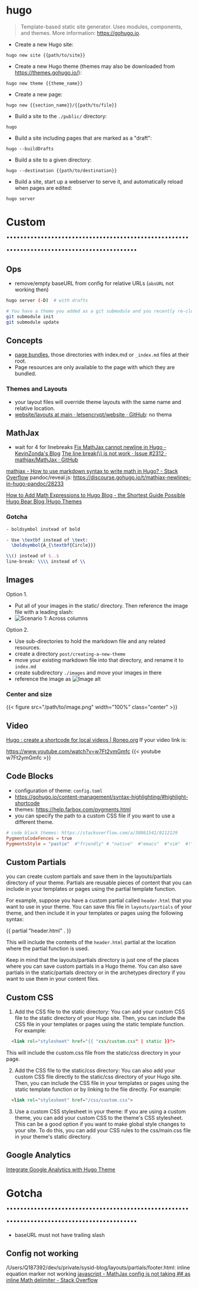 # hugo

> Template-based static site generator. Uses modules, components, and themes.
> More information: <https://gohugo.io>.

- Create a new Hugo site:

`hugo new site {{path/to/site}}`

- Create a new Hugo theme (themes may also be downloaded from https://themes.gohugo.io/):

`hugo new theme {{theme_name}}`

- Create a new page:

`hugo new {{section_name}}/{{path/to/file}}`

- Build a site to the `./public/` directory:

`hugo`

- Build a site including pages that are marked as a "draft":

`hugo --buildDrafts`

- Build a site to a given directory:

`hugo --destination {{path/to/destination}}`

- Build a site, start up a webserver to serve it, and automatically reload when pages are edited:

`hugo server`


# Custom ...........................................................................................

## Ops
- remove/empty baseURL from config for relative URLs (`absURL` not working then)
```bash
hugo server (-D)  # with drafts

# You have a theme you added as a git submodule and you recently re-cloned your project. Guess what? Your submodule needs to be re-downloaded as well.
git submodule init
git submodule update
```

## Concepts
- [page bundles](https://gohugo.io/content-management/page-bundles/), those directories with index.md or `_index.md` files at their root.
- Page resources are only available to the page with which they are bundled.

### Themes and Layouts
- your layout files will override theme layouts with the same name and relative location.
- [website/layouts at main · letsencrypt/website · GitHub](https://github.com/letsencrypt/website/tree/main/layouts): no thema

## MathJax
- wait for 4 for linebreaks
[Fix MathJax cannot newline in Hugo - KevinZonda's Blog](https://blog.kevinzonda.com/post/fix-mathjax-newline/)
[The line break(\\) is not work · Issue #2312 · mathjax/MathJax · GitHub](https://github.com/mathjax/MathJax/issues/2312)

[mathjax - How to use markdown syntax to write math in Hugo? - Stack Overflow](https://stackoverflow.com/questions/64050359/how-to-use-markdown-syntax-to-write-math-in-hugo)
pandoc/reveal.js: https://discourse.gohugo.io/t/mathjax-newlines-in-hugo-pandoc/28233

[How to Add Math Expressions to Hugo Blog - the Shortest Guide Possible](https://www.mrnice.dev/posts/how-to-add-math-expressions-to-hugo-blog-the-shortest-guide-possible/#inline-math-expressions)
[Hugo Bear Blog |Hugo Themes](https://themes.gohugo.io/themes/hugo-bearblog/)

### Gotcha
```latex
- boldsymbol instead of bold

- Use \textbf instead of \text:
  \boldsymbol{A_{\textbf{Circle}}}

\\() instead of $..$
line-break: \\\\ instead of \\
```


## Images
Option 1.
- Put all of your images in the static/ directory. Then reference the image file with a leading slash:
- ![Scenario 1: Across columns](/across_column.png)

Option 2.
- Use sub-directories to hold the markdown file and any related resources.
- create a directory `post/creating-a-new-theme`
- move your existing markdown file into that directory, and rename it to `index.md`
- create subdirectory `./images` and move your images in there
- reference the image as ![Image alt](images/my-image.jpg)

### Center and size
{{< figure src="/path/to/image.png" width="100%" class="center" >}}


## Video
[Hugo : create a shortcode for local videos | Roneo.org](https://roneo.org/en/hugo-create-a-shortcode-for-local-videos/)
If your video link is:

https://www.youtube.com/watch?v=w7Ft2ymGmfc
{{< youtube w7Ft2ymGmfc >}}


## Code Blocks
- configuration of theme: `config.toml`
- https://gohugo.io/content-management/syntax-highlighting/#highlight-shortcode
- themes: https://help.farbox.com/pygments.html
- you can specify the path to a custom CSS file if you want to use a different theme.
```toml
# code black themes: https://stackoverflow.com/a/38861541/8212129
PygmentsCodeFences = true
PygmentsStyle = "pastie"  #"friendly" # "native"  #"emacs"  #"vim"  #!"autumn"  #!"tango"  #!"trac" #!"vs"   #! "murphy"   #"default" # "borland" # "manni" # "darcula" "bw"
```

## Custom Partials
you can create custom partials and save them in the layouts/partials directory of your theme.
Partials are reusable pieces of content that you can include in your templates or pages using the partial template function.

For example, suppose you have a custom partial called `header.html` that you want to use in your theme.
You can save this file in `layouts/partials` of your theme, and then include it in your templates or pages using the following syntax:

  {{ partial "header.html" . }}

This will include the contents of the `header.html` partial at the location where the partial function is used.

Keep in mind that the layouts/partials directory is just one of the places where you can save custom partials in a Hugo theme.
You can also save partials in the static/partials directory or in the archetypes directory if you want to use them in your content files.


## Custom CSS
1. Add the CSS file to the static directory:
You can add your custom CSS file to the static directory of your Hugo site.
Then, you can include the CSS file in your templates or pages using the static template function. For example:
```html
  <link rel="stylesheet" href="{{ "css/custom.css" | static }}">
```

This will include the custom.css file from the static/css directory in your page.

2. Add the CSS file to the static/css directory:
You can also add your custom CSS file directly to the static/css directory of your Hugo site.
Then, you can include the CSS file in your templates or pages using the static template function or by linking to the file directly.
For example:
```html
  <link rel="stylesheet" href="/css/custom.css">
```

3. Use a custom CSS stylesheet in your theme:
If you are using a custom theme, you can add your custom CSS to the theme's CSS stylesheet.
This can be a good option if you want to make global style changes to your site.
To do this, you can add your CSS rules to the css/main.css file in your theme's static directory.


## Google Analytics
[Integrate Google Analytics with Hugo Theme](https://www.kiroule.com/article/integrate-google-analytics-with-hugo-theme/)

# Gotcha ...........................................................................................
- baseURL must not have trailing slash

## Config not working
/Users/Q187392/dev/s/private/sysid-blog/layouts/partials/footer.html:
inline equation marker not working
[javascript - MathJax config is not taking ## as inline Math delimiter - Stack Overflow](https://stackoverflow.com/questions/72124916/mathjax-config-is-not-taking-as-inline-math-delimiter)
